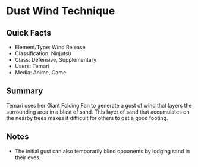 # Dust Wind Technique

## Quick Facts
- Element/Type: Wind Release
- Classification: Ninjutsu
- Class: Defensive, Supplementary
- Users: Temari
- Media: Anime, Game

## Summary
Temari uses her Giant Folding Fan to generate a gust of wind that layers the surrounding area in a blast of sand. This layer of sand that accumulates on the nearby trees makes it difficult for others to get a good footing.

## Notes
- The initial gust can also temporarily blind opponents by lodging sand in their eyes.
